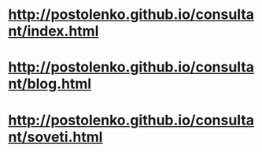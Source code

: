 # http://postolenko.github.io/consultant/index.html
# http://postolenko.github.io/consultant/blog.html
# http://postolenko.github.io/consultant/soveti.html